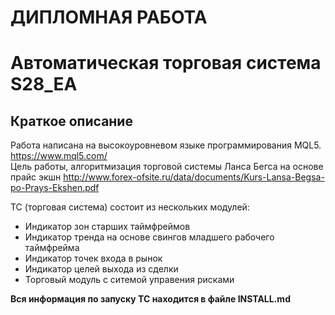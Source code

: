 # ДИПЛОМНАЯ РАБОТА
# Автоматическая торговая система S28_EA

## Краткое описание
Работа написана на высокоуровневом языке программирования MQL5. https://www.mql5.com/</br> Цель работы, алгоритмизация торговой системы Ланса Бегса на основе прайс экшн http://www.forex-ofsite.ru/data/documents/Kurs-Lansa-Begsa-po-Prays-Ekshen.pdf </br>

ТС (торговая система) состоит из нескольких модулей:

* Индикатор зон старших таймфреймов
* Индикатор тренда на основе свингов младшего рабочего таймфрейма
* Индикатор точек входа в рынок
* Индикатор целей выхода из сделки
* Торговый модуль с ситемой управения рисками

**Вся информация по запуску ТС находится в файле INSTALL.md**

